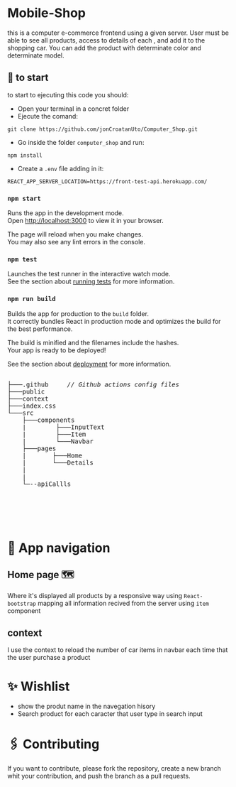 # Mobile-Shop

this is a computer e-commerce frontend using a given server. User must be able to see all products, access to details of each , and add it to the shopping car. You can add the product with determinate color and determinate model.

## 🚀 to start

to start to ejecuting this code you should:

- Open your terminal in a concret folder
- Ejecute the comand:

```
git clone https://github.com/jonCroatanUto/Computer_Shop.git
```

- Go inside the folder `computer_shop` and run:

```
npm install
```

- Create a `.env` file adding in it:

```
REACT_APP_SERVER_LOCATION=https://front-test-api.herokuapp.com/
```

### `npm start`

Runs the app in the development mode.\
Open [http://localhost:3000](http://localhost:3000) to view it in your browser.

The page will reload when you make changes.\
You may also see any lint errors in the console.

### `npm test`

Launches the test runner in the interactive watch mode.\
See the section about [running tests](https://facebook.github.io/create-react-app/docs/running-tests) for more information.

### `npm run build`

Builds the app for production to the `build` folder.\
It correctly bundles React in production mode and optimizes the build for the best performance.

The build is minified and the filenames include the hashes.\
Your app is ready to be deployed!

See the section about [deployment](https://facebook.github.io/create-react-app/docs/deployment) for more information.

<pre>  
├───.github     <i>// Github actions config files </i>
├───public
├───context
├───index.css
└───src	
    ├───components
    |        ├───InputText
    |        ├───Item
    |        └───Navbar
    ├───pages
    |       ├───Home
    |       └───Details           
    |     
    | 
    └─--apiCallls 

 
   


</pre>

# 🧭 App navigation

## Home page 🗺

Where it's displayed all products by a responsive way using `React-bootstrap` mapping all information recived from the server using `item` component

## context

I use the context to reload the number of car items in navbar each time that the user purchase a product

# ✨ Wishlist

- show the produt name in the navegation hisory
- Search product for each caracter that user type in search input

# 🖇️ Contributing

If you want to contribute, please fork the repository, create a new branch whit your contribution, and push the branch as a pull requests.
